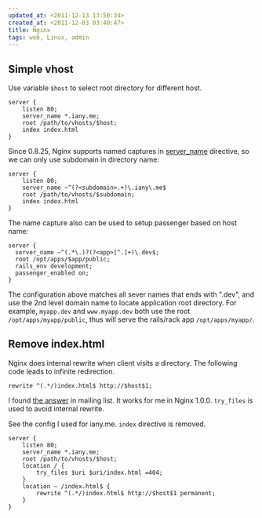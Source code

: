 ```yaml
---
updated_at: <2011-12-13 13:50:34>
created_at: <2011-12-03 03:40:47>
title: Nginx
tags: web, Linux, admin
---
```


Simple vhost
------------

Use variable `$host` to select root directory for different host.

~~~
server {
    listen 80;
    server_name *.iany.me;
    root /path/to/vhosts/$host;
    index index.html
}
~~~

Since 0.8.25, Nginx supports named captures in
[server_name](http://wiki.nginx.org/HttpCoreModule#server_name) directive, so we
can only use subdomain in directory name:

~~~
server {
    listen 80;
    server_name ~^(?<subdomain>.+)\.iany\.me$
    root /path/to/vhosts/$subdomain;
    index index.html
}
~~~

The name capture also can be used to setup passenger based on host name:

```
server {
  server_name ~^(.*\.)?(?<app>[^.]+)\.dev$;
  root /opt/apps/$app/public;
  rails_env development;
  passenger_enabled on;
}
```

The configuration above matches all sever names that ends with ".dev", and use
the 2nd level domain name to locate application root directory. For example,
`myapp.dev` and `www.myapp.dev` both use the root `/opt/apps/myapp/public`,
thus will serve the rails/rack app `/opt/apps/myapp/`.

Remove index.html
-----------------

Nginx does internal rewrite when client visits a directory. The following code
leads to infinite redirection.

~~~
rewrite ^(.*/)index.html$ http://$host$1;
~~~

I found
[the answer](http://nginx.org/pipermail/nginx/2010-September/022483.html) in
mailing list. It works for me in Nginx 1.0.0. `try_files` is used to avoid
internal rewrite.

See the config I used for iany.me. `index` directive is removed.

~~~
server {
    listen 80;
    server_name *.iany.me;
    root /path/to/vhosts/$host;
    location / {
        try_files $uri $uri/index.html =404;
    }
    location ~ /index.html$ {
        rewrite ^(.*/)index.html$ http://$host$1 permanent;
    }
}
~~~



